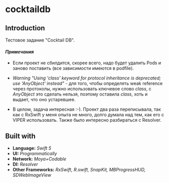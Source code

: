 # cocktaildb

## Introduction

Тестовое задание "Cocktail DB".

#### *Примечания*

- Если проект не сбилдится, скорее всего, надо будет удалить Pods и заново поставить (все зависимости имеются в podfile).

- *Warning "Using 'class' keyword for protocol inheritance is deprecated; use 'AnyObject' instead"* - для того, чтобы определять weak reference через протоколы, нужно использовать ключевое слово *class*, с *AnyObject* это сделать нельзя, поэтому оставила *class*, хоть и выдает, что оно устаревшее.

- В целом, задача интересная :-). Проект два раза переписывала, так как с RxSwift у меня опыта не много, долго думала над тем, как его с VIPER использовать. Также было интересно разбираться с Resolver.

## Built with
  - **Language:** *Swift 5*
  - **UI:** *Programmatically*
  - **Network:** *Moya+Codable*
  - **DI:** *Resolver*
  - **Other Frameworks:** *RxSwift, R.swift, SnapKit, MBProgressHUD, SDWebImageView*
